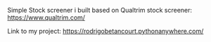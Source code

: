 Simple Stock screener i built based on Qualtrim stock screener:
https://www.qualtrim.com/ 

Link to my project:
https://rodrigobetancourt.pythonanywhere.com/
